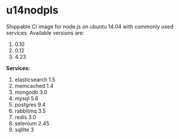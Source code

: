 u14nodpls
================

Shippable CI image for node.js on ubuntu 14.04 with commonly used services. Available versions are:

1. 0.10
2. 0.12
3. 4.23

**Services:**

1. elasticsearch 1.5 
2. memcached 1.4 
3. mongodb 3.0 
4. mysql 5.6 
5. postgres 9.4 
6. rabbitmq 3.5 
7. redis 3.0 
8. selenium 2.45 
9. sqllite 3

